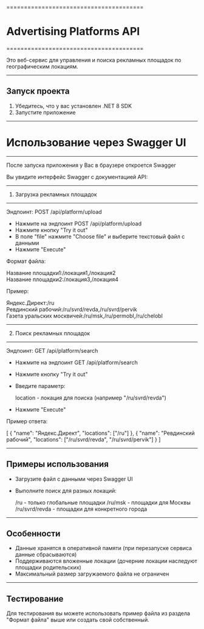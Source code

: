 =======================================
# Advertising Platforms API
=======================================

Это веб-сервис для управления и поиска рекламных площадок по географическим локациям.

---------------------------------------
Запуск проекта
---------------------------------------

1. Убедитесь, что у вас установлен .NET 8 SDK
2. Запустите приложение


---------------------------------------
# Использование через Swagger UI
---------------------------------------

После запуска приложения у Вас в браузере откроется Swagger

Вы увидите интерфейс Swagger с документацией API:

---------------------------------------
1. Загрузка рекламных площадок
---------------------------------------

Эндпоинт: POST /api/platform/upload

- Нажмите на эндпоинт POST /api/platform/upload
- Нажмите кнопку "Try it out"
- В поле "file" нажмите "Choose file" и выберите текстовый файл с данными
- Нажмите "Execute"

Формат файла:

 Название площадки1:/локация1,/локация2  
 Название площадки2:/локация3,/локация4

Пример:

 Яндекс.Директ:/ru  
 Ревдинский рабочий:/ru/svrd/revda,/ru/svrd/pervik  
 Газета уральских москвичей:/ru/msk,/ru/permobl,/ru/chelobl  

---------------------------------------
2. Поиск рекламных площадок
---------------------------------------

Эндпоинт: GET /api/platform/search

- Нажмите на эндпоинт GET /api/platform/search
- Нажмите кнопку "Try it out"
- Введите параметр:

  location - локация для поиска (например "/ru/svrd/revda")

- Нажмите "Execute"

Пример ответа:

[
  {
    "name": "Яндекс.Директ",
    "locations": ["/ru"]
  },
  {
    "name": "Ревдинский рабочий",
    "locations": ["/ru/svrd/revda", "/ru/svrd/pervik"]
  }
]

---------------------------------------
Примеры использования
---------------------------------------

- Загрузите файл с данными через Swagger UI
- Выполните поиск для разных локаций:

  /ru                 - только глобальные площадки
  /ru/msk             - площадки для Москвы
  /ru/svrd/revda      - площадки для конкретного города

---------------------------------------
Особенности
---------------------------------------

- Данные хранятся в оперативной памяти (при перезапуске сервиса данные сбрасываются)
- Поддерживаются вложенные локации (дочерние локации наследуют площадки родительских)
- Максимальный размер загружаемого файла не ограничен

---------------------------------------
Тестирование
---------------------------------------

Для тестирования вы можете использовать пример файла из раздела "Формат файла" выше
или создать свой собственный.
